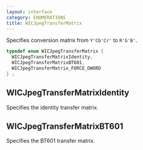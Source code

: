 ```yaml
---
layout: interface
category: ENUMERATIONS
title: WICJpegTransferMatrix
---
```


Specifies conversion matrix from `Y'Cb'Cr'` to `R'G'B'`.

```cpp
typedef enum WICJpegTransferMatrix {
  WICJpegTransferMatrixIdentity,
  WICJpegTransferMatrixBT601,
  WICJpegTransferMatrix_FORCE_DWORD
} ;
```

## WICJpegTransferMatrixIdentity

Specifies the identity transfer matrix.

## WICJpegTransferMatrixBT601

Specifies the BT601 transfer matrix.
